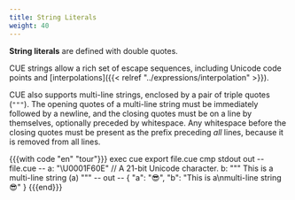 ```yaml
---
title: String Literals
weight: 40
---
```


**String literals** are defined with double quotes.

CUE strings allow a rich set of escape sequences,
including Unicode code points
and [interpolations]({{< relref "../expressions/interpolation" >}}).

CUE also supports multi-line strings, enclosed by a pair of triple quotes (`"""`).
The opening quotes of a multi-line string must be immediately followed by a
newline, and the closing quotes must be on a line by themselves, optionally
preceded by whitespace.
Any whitespace before the closing quotes must be present as the prefix
preceding *all* lines, because it is removed from all lines.

{{{with code "en" "tour"}}}
exec cue export file.cue
cmp stdout out
-- file.cue --
a: "\U0001F60E" // A 21-bit Unicode character.
b: """
	This is a
	multi-line string \(a)
	"""
-- out --
{
    "a": "😎",
    "b": "This is a\nmulti-line string 😎"
}
{{{end}}}
